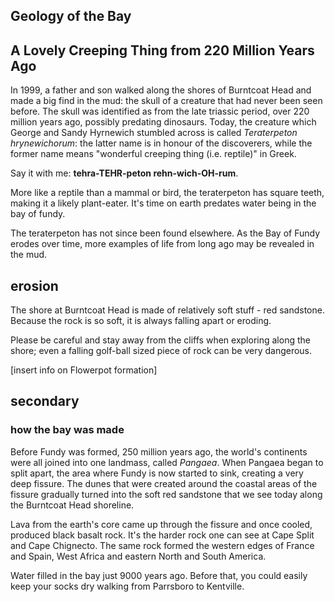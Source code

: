 Geology of the Bay
------------------

## A Lovely Creeping Thing from 220 Million Years Ago

In 1999, a father and son walked along the shores of Burntcoat Head and made a big find in the mud: the skull of a creature that had never been seen before. The skull was identified as from the late triassic period, over 220 million years ago, possibly predating dinosaurs. Today, the creature which George and Sandy Hyrnewich stumbled across is called *Teraterpeton hrynewichorum*: the latter name is in honour of the discoverers, while the former name means "wonderful creeping thing (i.e. reptile)" in Greek. 

Say it with me: **tehra-TEHR-peton rehn-wich-OH-rum**. 

More like a reptile than a mammal or bird, the teraterpeton has square teeth, making it a likely plant-eater. It's time on earth predates water being in the bay of fundy. 

The teraterpeton has not since been found elsewhere. As the Bay of Fundy erodes over time, more examples of life from long ago may be revealed in the mud. 

## erosion

The shore at Burntcoat Head is made of relatively soft stuff - red sandstone. Because the rock is so soft, it is always falling apart or eroding. 

Please be careful and stay away from the cliffs when exploring along the shore; even a falling golf-ball sized piece of rock can be very dangerous.  

[insert info on Flowerpot formation]

## secondary

### how the bay was made

Before Fundy was formed, 250 million years ago, the world's continents were all joined into one landmass, called *Pangaea*. When Pangaea began to split apart, the area where Fundy is now started to sink, creating a very deep fissure. The dunes that were created around the coastal areas of the fissure gradually turned into the soft red sandstone that we see today along the Burntcoat Head shoreline. 

Lava from the earth's core came up through the fissure and once cooled, produced black basalt rock. It's the harder rock one can see at Cape Split and Cape Chignecto. The same rock formed the western edges of France and Spain, West Africa and eastern North and South America. 

Water filled in the bay just 9000 years ago. Before that, you could easily keep your socks dry walking from Parrsboro to Kentville. 
